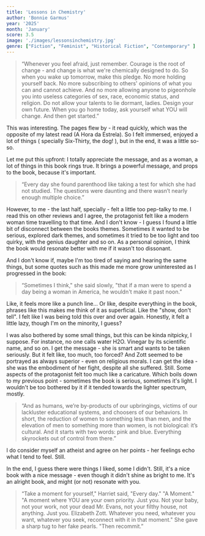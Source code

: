 ```yaml
---
title: 'Lessons in Chemistry'
author: 'Bonnie Garmus'
year: '2025'
month: 'January'
score: 3.5
image: './images/lessonsinchemistry.jpg'
genre: ["Fiction", "Feminist", "Historical Fiction", "Contemporary" ]
---
```


> “Whenever you feel afraid, just remember. Courage is the root of change - and change is what we're chemically designed to do. So when you wake up tomorrow, make this pledge. No more holding yourself back. No more subscribing to others' opinions of what you can and cannot achieve. And no more allowing anyone to pigeonhole you into useless categories of sex, race, economic status, and religion. Do not allow your talents to lie dormant, ladies. Design your own future. When you go home today, ask yourself what YOU will change. And then get started.”

This was interesting. The pages flew by - it read quickly, which was the opposite of my latest read (A Hora da Estrela). So I felt immersed, enjoyed a lot of things ( specially Six-Thirty, the dog! ), but in the end, it was a little so-so.

Let me put this upfront: I totally appreciate the message, and as a woman, a lot of things in this book rings true. It brings a powerful message, and props to the book, because it's important.

> “Every day she found parenthood like taking a test for which she had not studied. The questions were daunting and there wasn’t nearly enough multiple choice.”

However, to me - the last half, specially - felt a little too pep-talky to me. I read this on other reviews and I agree, the protagonist felt like a modern woman time travelling to that time. And I don't know - I guess I found a little bit of disconnect between the books themes. Sometimes it wanted to be serious, explored dark themes, and sometimes it tried to be too light and too quirky, with the genius daughter and so on. As a personal opinion, I think the book would resonate better with me if it wasn't too dissonant.

And I don't know if, maybe I'm too tired of saying and hearing the same things, but some quotes such as this made me more grow uninterested as I progressed in the book:
> “Sometimes I think," she said slowly, "that if a man were to spend a day being a woman in America, he wouldn't make it past noon.”

Like, it feels more like a punch line... Or like, despite everything in the book, phrases like this makes me think of it as superficial. Like the "show, don't tell". I felt like I was being told this over and over again. Honestly, it felt a little lazy, though I'm on the minority, I guess? 

I was also bothered by some small things, but this can be kinda nitpicky, I suppose. For instance, no one calls water H2O. Vinegar by its scientific name, and so on. I get the message - she is smart and wants to be taken seriously. But it felt like, too much, too forced? And Zott seemed to be portrayed as always superior - even on religious morals. I can get the idea - she was the embodiment of her fight, despite all she suffered. Still. Some aspects of the protagonist felt too much like a caricature. Which boils down to my previous point - sometimes the book is serious, sometimes it's light. I wouldn't be too bothered by it if it tended towards the lighter spectrum, mostly.

> “And as humans, we’re by-products of our upbringings, victims of our lackluster educational systems, and choosers of our behaviors. In short, the reduction of women to something less than men, and the elevation of men to something more than women, is not biological: it’s cultural. And it starts with two words: pink and blue. Everything skyrockets out of control from there.”

I do consider myself an atheist and agree on her points - her feelings echo what I tend to feel. Still.

In the end, I guess there were things I liked, some I didn't. Still, it's a nice book with a nice message - even though it didn't shine as bright to me. It's an alright book, and might (or not) resonate with you.

> “Take a moment for yourself," Harriet said, "Every day."
"A Moment."
"A moment where YOU are your own priority. Just you. Not your baby, not your work, not your dead Mr. Evans, not your filthy house, not anything. Just you. Elizabeth Zott. Whatever you need, whatever you want, whatever you seek, reconnect with it in that moment." She gave a sharp tug to her fake pearls. "Then recommit.” 